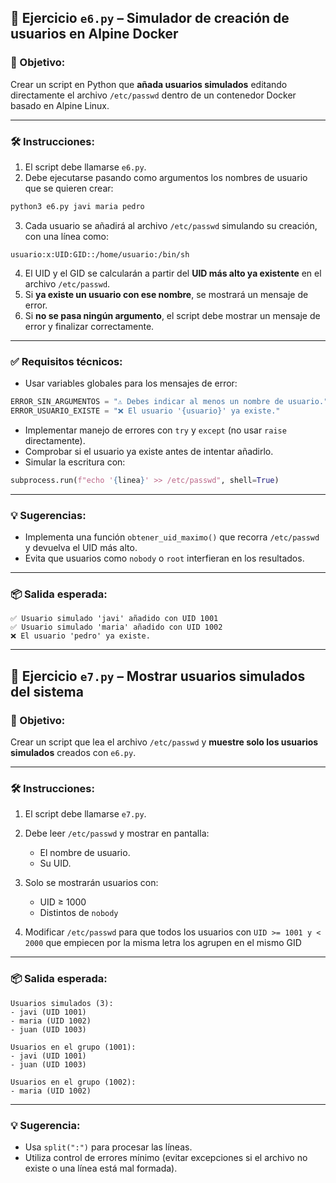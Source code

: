 ## 📘 Ejercicio `e6.py` – Simulador de creación de usuarios en Alpine Docker

### 🎯 Objetivo:

Crear un script en Python que **añada usuarios simulados** editando directamente el archivo `/etc/passwd` dentro de un contenedor Docker basado en Alpine Linux.

---

### 🛠 Instrucciones:

1. El script debe llamarse `e6.py`.
2. Debe ejecutarse pasando como argumentos los nombres de usuario que se quieren crear:

```bash
python3 e6.py javi maria pedro
```

3. Cada usuario se añadirá al archivo `/etc/passwd` simulando su creación, con una línea como:

```
usuario:x:UID:GID::/home/usuario:/bin/sh
```

4. El UID y el GID se calcularán a partir del **UID más alto ya existente** en el archivo `/etc/passwd`.
5. Si **ya existe un usuario con ese nombre**, se mostrará un mensaje de error.
6. Si **no se pasa ningún argumento**, el script debe mostrar un mensaje de error y finalizar correctamente.

---

### ✅ Requisitos técnicos:

* Usar variables globales para los mensajes de error:

```py
ERROR_SIN_ARGUMENTOS = "⚠️ Debes indicar al menos un nombre de usuario."
ERROR_USUARIO_EXISTE = "❌ El usuario '{usuario}' ya existe."
```

* Implementar manejo de errores con `try` y `except` (no usar `raise` directamente).
* Comprobar si el usuario ya existe antes de intentar añadirlo.
* Simular la escritura con:

```py
subprocess.run(f"echo '{linea}' >> /etc/passwd", shell=True)
```

---

### 💡 Sugerencias:

* Implementa una función `obtener_uid_maximo()` que recorra `/etc/passwd` y devuelva el UID más alto.
* Evita que usuarios como `nobody` o `root` interfieran en los resultados.

---

### 📦 Salida esperada:

```
✅ Usuario simulado 'javi' añadido con UID 1001
✅ Usuario simulado 'maria' añadido con UID 1002
❌ El usuario 'pedro' ya existe.
```

---

## 📘 Ejercicio `e7.py` – Mostrar usuarios simulados del sistema

### 🎯 Objetivo:

Crear un script que lea el archivo `/etc/passwd` y **muestre solo los usuarios simulados** creados con `e6.py`.

---

### 🛠 Instrucciones:

1. El script debe llamarse `e7.py`.
2. Debe leer `/etc/passwd` y mostrar en pantalla:

   * El nombre de usuario.
   * Su UID.
3. Solo se mostrarán usuarios con:

   * UID ≥ 1000
   * Distintos de `nobody`
3. Modificar `/etc/passwd` para que todos los usuarios con `UID >= 1001 y < 2000` que empiecen por la misma letra los agrupen en el mismo GID
---

### 📦 Salida esperada:

```
Usuarios simulados (3):
- javi (UID 1001)
- maria (UID 1002)
- juan (UID 1003)

Usuarios en el grupo (1001):
- javi (UID 1001)
- juan (UID 1003)

Usuarios en el grupo (1002):
- maria (UID 1002)
```

---

### 💡 Sugerencia:

* Usa `split(":")` para procesar las líneas.
* Utiliza control de errores mínimo (evitar excepciones si el archivo no existe o una línea está mal formada).

